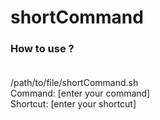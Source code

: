 # shortCommand


### How to use ? <br><br>

/path/to/file/shortCommand.sh <br>
Command: [enter your command] <br>
Shortcut: [enter your shortcut] <br>
